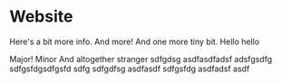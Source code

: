 # Website

Here's a bit more info.
And more! And one more tiny bit. Hello hello

Major! Minor
And altogether stranger
sdfgdsg
asdfasdfadsf
adsfgsdfg
sdfgsfdgsdfgsfd
sdfg
sdfgdfsg
asdfasdf
sdfgsfdg
asdfadsf
asdf
